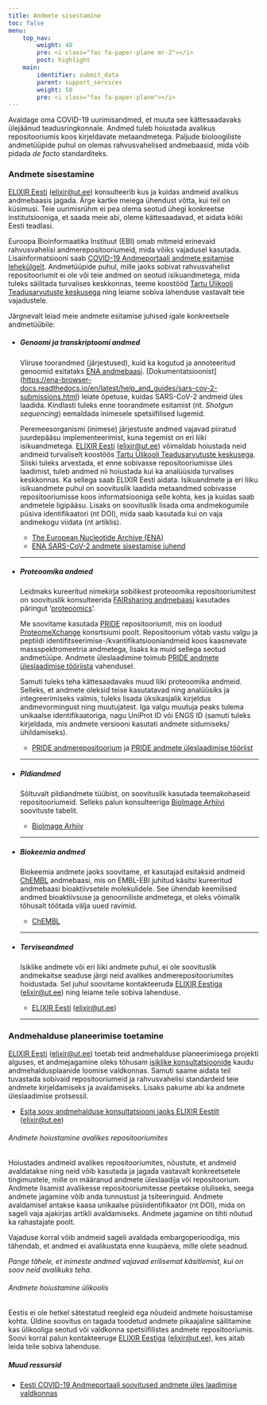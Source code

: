 ```yaml
---
title: Andmete sisestamine
toc: false
menu:
    top_nav:
        weight: 40
        pre: <i class="fas fa-paper-plane mr-2"></i>
        post: highlight
    main:
        identifier: submit_data
        parent: support_services
        weight: 50
        pre: <i class="fas fa-paper-plane"></i>
---
```


Avaldage oma COVID-19 uurimisandmed, et muuta see kättesaadavaks ülejäänud teadusringkonnale. Andmed tuleb hoiustada avalikus repositooriumis koos kirjeldavate metaandmetega. Paljude bioloogiliste andmetüüpide puhul on olemas rahvusvahelised andmebaasid, mida võib pidada _de facto_ standarditeks.

### Andmete sisestamine

[ELIXIR Eesti](https://elixir.ut.ee/) (elixir@ut.ee) konsulteerib kus ja kuidas andmeid avalikus andmebaasis jagada. Ärge kartke meiega ühendust võtta, kui teil on küsimusi. Teie uurimisrühm ei pea olema seotud ühegi konkreetse institutsiooniga, et saada meie abi, oleme kättesaadavad, et aidata kõiki Eesti teadlasi.

Euroopa Bioinformaatika Instituut (EBI) omab mitmeid erinevaid rahvusvahelisi andmerepositooriumeid, mida võiks vajadusel kasutada. Lisainformatsiooni saab [COVID-19 Andmeportaali andmete esitamise lehekülgelt](https://covid19dataportal.ee/ee/support_services/submit/). Andmetüüpide puhul, mille jaoks sobivat rahvusvahelist repositooriumit ei ole või teie andmed on seotud isikuandmetega, mida tuleks säilitada turvalises keskkonnas, teeme koostööd [Tartu Ülikooli Teadusarvutuste keskusega](https://hpc.ut.ee/) ning leiame sobiva lahenduse vastavalt teie vajadustele. 

Järgnevalt leiad meie andmete esitamise juhised igale konkreetsele andmetüübile:

* ##### Genoomi ja transkriptoomi andmed

    Viiruse toorandmed (järjestused), kuid ka kogutud ja annoteeritud genoomid esitataks [ENA andmebaasi](https://www.ebi.ac.uk/ena). [Dokumentatsioonist] (https://ena-browser-docs.readthedocs.io/en/latest/help_and_guides/sars-cov-2-submissions.html) leiate õpetuse, kuidas SARS-CoV-2 andmeid üles laadida. Kindlasti tuleks enne toorandmete esitamist (nt. _Shotgun sequencing_) eemaldada inimesele spetsiifilised lugemid.

    Peremeesorganismi (inimese) järjestuste andmed vajavad piiratud juurdepääsu implementeerimist, kuna tegemist on eri liiki isikuandmetega. [ELIXIR Eesti](https://elixir.ut.ee/) (elixir@ut.ee) võimaldab hoiustada neid andmeid turvaliselt koostöös [Tartu Ülikooli Teadusarvutuste keskusega](https://hpc.ut.ee/). Siiski tuleks arvestada, et enne sobivasse repositooriumisse üles laadimist, tuleb andmed nii hoiustada kui ka analüüsida turvalises keskkonnas. Ka sellega saab ELIXIR Eesti aidata. Isikuandmete ja eri liiku isikuandmete puhul on soovituslik laadida metaandmed sobivasse repositooriumisse koos informatsiooniga selle kohta, kes ja kuidas saab andmetele ligipääsu. Lisaks on soovituslik lisada oma andmekogumile püsiva identifikaatori (nt DOI), mida saab kasutada kui on vaja andmekogu viidata (nt artiklis). 
   

    * [The European Nucleotide Archive (ENA)](https://www.ebi.ac.uk/ena)
    * [ENA SARS-CoV-2 andmete sisestamise juhend](https://ena-browser-docs.readthedocs.io/en/latest/help_and_guides/sars-cov-2-submissions.html)

    ***

* ##### Proteoomika andmed

    Leidmaks kureeritud nimekirja sobilikest proteoomika repositooriumitest on soovituslik konsulteerida [FAIRsharing andmebaasi](https://fairsharing.org/) kasutades päringut ’[proteoomics](https://fairsharing.org/search/?q=proteomics&content=biodbcore&name=&taxonomies=&organisations=&shortname=&description=&supportlinks=&licenses=&countries=&maintainers=&expanded_onto_domains=&expanded_onto_disciplines=&user_defined_tags=&record_id=&miriam_id=&search_state=hidden)’.

    Me soovitame kasutada [PRIDE](https://www.ebi.ac.uk/pride/) repositooriumit, mis on loodud [ProteomeXchange](http://www.proteomexchange.org/) konsrtsiumi poolt. Repositoorium võtab vastu valgu ja peptiidi identifitseerimise-/kvantifikatsiooniandmeid koos kaasnevate massspektromeetria andmetega, lisaks ka muid sellega seotud andmetüüpe. Andmete üleslaadimine toimub [PRIDE andmete üleslaadimise tööriista](https://www.ebi.ac.uk/pride/markdownpage/pridesubmissiontool) vahendusel.

    Samuti tuleks teha kättesaadavaks muud liiki proteoomika andmeid. Selleks, et andmete oleksid teise kasutatavad ning analüüsiks ja integreerimiseks valmis, tuleks lisada üksikasjalik kirjeldus andmevormingust ning muutujatest. Iga valgu muutuja peaks tulema unikaalse identifikaatoriga, nagu UniProt ID või ENGS ID (samuti tuleks kirjeldada, mis andmete versiooni kasutati andmete sidumiseks/ühildamiseks).

    * [PRIDE andmerepositoorium](https://www.ebi.ac.uk/pride/) ja [PRIDE andmete üleslaadimise tööriist](https://www.ebi.ac.uk/pride/markdownpage/pridesubmissiontool)

    ***

* ##### Pldiandmed

    Sõltuvalt pildiandmete tüübist, on soovituslik kasutada teemakohaseid repositooriumeid. Selleks palun konsulteeriga [BioImage Arhiivi](https://www.ebi.ac.uk/bioimage-archive/) soovituste tabelit.

    * [BioImage Arhiiv](https://www.ebi.ac.uk/bioimage-archive/)

    ***

* ##### Biokeemia andmed

    Biokeemia andmete jaoks soovitame, et kasutajad esitaksid andmeid [ChEMBL](https://www.ebi.ac.uk/chembl/) andmebaasi, mis on EMBL-EBI juhitud käsitsi kureeritud andmebaasi bioaktiivsetele molekulidele. See ühendab keemilised andmed bioaktiivsuse ja genoomiliste andmetega, et oleks võimalik tõhusalt töötada välja uued ravimid. 

    * [ChEMBL](https://www.ebi.ac.uk/chembl/)

    ***

* ##### Terviseandmed

    Isiklike andmete või eri liiki andmete puhul, ei ole soovituslik andmekaitse seaduse järgi neid avalikes andmerepositooriumites hoidustada. Sel juhul soovitame kontakteeruda [ELIXIR Eestiga](https://elixir.ut.ee/) (elixir@ut.ee) ning leiame teile sobiva lahenduse. 

    * [ELIXIR Eesti](https://elixir.ut.ee/) (elixir@ut.ee)

    ***

### Andmehalduse planeerimise toetamine

[ELIXIR Eesti](https://elixir.ut.ee/) (elixir@ut.ee) toetab teid andmehalduse planeerimisega projekti alguses, et andmejagamine oleks tõhusam [isiklike konsultatsioonide](elixir@ut.ee) kaudu andmehaldusplaanide loomise valdkonnas.
Samuti saame aidata teil tuvastada sobivaid repositooriumeid ja rahvusvahelisi standardeid teie andmete kirjeldamiseks ja avaldamiseks. Lisaks pakume abi ka andmete üleslaadimise protsessil.

* [Esita soov andmehalduse konsultatsiooni jaoks ELIXIR Eestilt](https://elixir.ut.ee/) (elixir@ut.ee)

###### Andmete hoiustamine avalikes repositooriumites

Hoiustades andmeid avalikes repositooriumites, nõustute, et andmeid avaldatakse ning neid võib kasutada ja jagada vastavalt konkreetsetele tingimustele, mille on määranud andmete üleslaadija või repositoorium. Andmete lisamist avalikesse repositooriumitesse peetakse oluliseks, seega andmete jagamine võib anda tunnustust ja tsiteeringuid. Andmete avaldamisel antakse kaasa unikaalse püsiidentifikaator (nt DOI), mida on sageli vaja ajakirjas artikli avaldamiseks. Andmete jagamine on tihti nõutud ka rahastajate poolt.

Vajaduse korral võib andmeid sageli avaldada embargoperioodiga, mis tähendab, et andmed ei avalikustata enne kuupäeva, mille olete seadnud.

_Pange tähele, et inimeste andmed vajavad erilisemat käsitlemist, kui on soov neid avalikuks teha._

###### Andmete hoiustamine ülikoolis

Eestis ei ole hetkel sätestatud reegleid ega nõudeid andmete hoisustamise kohta. Üldine soovitus on tagada toodetud andmete pikaajaline säilitamine kas ülikooliga seotud või valdkonna spetsiifilistes andmete repositooriumis. Soovi korral palun kontakteeruge [ELIXIR Eestiga](https://elixir.ut.ee/) (elixir@ut.ee), kes aitab leida teile sobiva lahenduse. 

##### Muud ressursid

* [Eesti COVID-19 Andmeportaali soovitused andmete üles laadimise valdkonnas](https://covid19dataportal.ee/ee/support_services/submit/)
